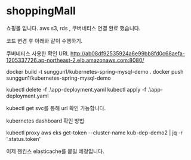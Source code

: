 # shoppingMall

쇼핑몰 입니다. 
aws s3, rds , 쿠버네티스 연결 완료 했습니다.

코드 변경 후 아래와 같이 수행하기.

쿠버네티스 사용한 확인 URL
http://ab08df92535924a6e99bb8fd0c68aefa-1205337726.ap-northeast-2.elb.amazonaws.com:8080/

docker build -t sunggun1/kubernetes-spring-mysql-demo .
docker push sunggun1/kubernetes-spring-mysql-demo

kubectl delete -f .\app-deployment.yaml
kubectl apply -f .\app-deployment.yaml

kubectl get svc를 통해 url 확인 가능합니다.

kubernetes dashboard 확인 방법

kubectl proxy 
aws eks get-token --cluster-name kub-dep-demo2 | jq -r '.status.token'

이제 젠킨스 elasticache를 붙일 예정입니다.
